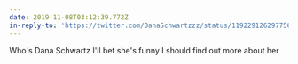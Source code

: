 ```yaml
---
date: 2019-11-08T03:12:39.772Z
in-reply-to: 'https://twitter.com/DanaSchwartzzz/status/1192291262977568768?s=19'
---
```


Who's Dana Schwartz I'll bet she's funny I should find out more about her
